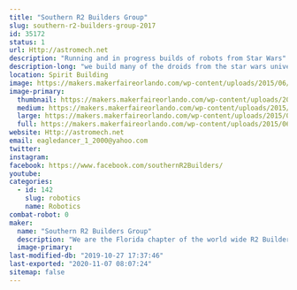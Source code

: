 ```yaml
---
title: "Southern R2 Builders Group"
slug: southern-r2-builders-group-2017
id: 35172
status: 1
url: Http://astromech.net
description: "Running and in progress builds of robots from Star Wars"
description-long: "we build many of the droids from the star wars universe"
location: Spirit Building
image: https://makers.makerfaireorlando.com/wp-content/uploads/2015/06/224745_10151001451231787_1186744176_n.jpg
image-primary:
  thumbnail: https://makers.makerfaireorlando.com/wp-content/uploads/2015/06/224745_10151001451231787_1186744176_n-150x150.jpg
  medium: https://makers.makerfaireorlando.com/wp-content/uploads/2015/06/224745_10151001451231787_1186744176_n-300x225.jpg
  large: https://makers.makerfaireorlando.com/wp-content/uploads/2015/06/224745_10151001451231787_1186744176_n.jpg
  full: https://makers.makerfaireorlando.com/wp-content/uploads/2015/06/224745_10151001451231787_1186744176_n.jpg
website: Http://astromech.net
email: eagledancer_1_2000@yahoo.com
twitter: 
instagram: 
facebook: https://www.facebook.com/southernR2Builders/
youtube: 
categories:
  - id: 142
    slug: robotics
    name: Robotics
combat-robot: 0
maker:
  name: "Southern R2 Builders Group"
  description: "We are the Florida chapter of the world wide R2 Builders club. We help each other build our favorite little buddy from Star Wars, R2-D2 and his friends."
  image-primary: 
last-modified-db: "2019-10-27 17:37:46"
last-exported: "2020-11-07 08:07:24"
sitemap: false
---
```

